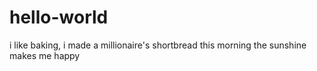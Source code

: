 # hello-world
i like baking, i made a millionaire's shortbread this morning
the sunshine makes me happy
